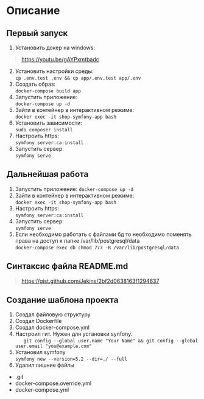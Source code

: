 # Описание

## Первый запуск
1. Установить докер на windows: 
> https://youtu.be/gAYPxmtbadc
2. Установить настройки среды:  
 `cp .env.test .env && cp app/.env.test app/.env`
3. Создать образ:  
 `docker-compose build app`
4. Запустить приложение:  
 `docker-compose up -d`
5. Зайти в контейнер в интерактивном режиме:  
 `docker exec -it shop-symfony-app bash`
6. Установить зависимости:  
 `sudo composer install`
7. Настроить https:  
 `symfony server:ca:install`
8. Запустить сервер:  
 `symfony serve`

## Дальнейшая работа
1. Запустить приложение: 
 `docker-compose up -d`
2. Зайти в контейнер в интерактивном режиме:  
 `docker exec -it shop-symfony-app bash`
3. Настроить https:  
 `symfony server:ca:install`
4. Запустить сервер:  
 `symfony serve`
5. Если необходимо работать с файлами бд то необходимо поменять права на доступ к папке /var/lib/postgresql/data  
 `docker-compose exec db chmod 777 -R /var/lib/postgresql/data`  

## Синтаксис файла README.md
> https://gist.github.com/Jekins/2bf2d0638163f1294637

## Создание шаблона проекта
1. Создал файловую структуру
2. Создал Dockerfile
3. Создал docker-compose.yml
4. Настроил гит. Нужен для установки synfony.    
`   git config --global user.name "Your Name" &&
   git config --global user.email "you@example.com"`
5. Установил symfony  
   `symfony new --version=5.2 --dir=./ --full`
6. Удалил лишние файлы
+ .git
+ docker-compose.override.yml
+ docker-compose.yml